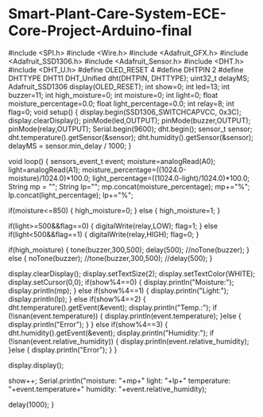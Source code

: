 # Smart-Plant-Care-System-ECE-Core-Project-Arduino-final
#include <SPI.h>
#include <Wire.h>
#include <Adafruit_GFX.h>
#include <Adafruit_SSD1306.h>
#include <Adafruit_Sensor.h>
#include <DHT.h>
#include <DHT_U.h>
#define OLED_RESET 4
#define DHTPIN 2
#define DHTTYPE    DHT11
DHT_Unified dht(DHTPIN, DHTTYPE);
uint32_t delayMS;
Adafruit_SSD1306 display(OLED_RESET);
int show=0;
int led=13;
int buzzer=11;
int high_moisture=0;
int moisture=0;
int light=0;
float moisture_percentage=0.0;
float light_percentage=0.0;
int relay=8;
int flag=0;
void setup() {
  display.begin(SSD1306_SWITCHCAPVCC, 0x3C);
  display.clearDisplay();
pinMode(led,OUTPUT);
pinMode(buzzer,OUTPUT);
pinMode(relay,OUTPUT);
Serial.begin(9600);
dht.begin();
  sensor_t sensor;
  dht.temperature().getSensor(&sensor);
   dht.humidity().getSensor(&sensor);
   delayMS = sensor.min_delay / 1000;
}

void loop() {
  sensors_event_t event;
  moisture=analogRead(A0); 
  light=analogRead(A1);
  moisture_percentage=((1024.0-moisture)/1024.0)*100.0;
  light_percentage=((1024.0-light)/1024.0)*100.0;
  String mp = ""; 
  String lp="";
  mp.concat(moisture_percentage);
  mp+="%";
  lp.concat(light_percentage);
  lp+="%";
  

  if(moisture<=850)
  {
    high_moisture=0;
  }
  else
  {
    high_moisture=1;
  }

  if(light>=500&&flag==0)
  {
    digitalWrite(relay,LOW);
    flag=1;
  }
  else if(light<500&&flag==1)
  {
    digitalWrite(relay,HIGH);
    flag=0;
  }

  if(high_moisture)
  {
    tone(buzzer,300,500);
    delay(500);
    //noTone(buzzer);
  }
  else
  {
    noTone(buzzer);
    //tone(buzzer,300,500);
    //delay(500);
  }

  display.clearDisplay();
  display.setTextSize(2);
  display.setTextColor(WHITE);
  display.setCursor(0,0);
  if(show%4==0)
  {
  display.println("Moisture:");
  display.println(mp);
  }
  else if(show%4==1)
  {
  display.println("Light:");
  display.println(lp);
  }
  else if(show%4==2)
  {
     dht.temperature().getEvent(&event);
  display.println("Temp.:");
  if (!isnan(event.temperature)) {
    display.println(event.temperature);
  }else
  {
    display.println("Error");
  }
  }
  else if(show%4==3)
  {
      dht.humidity().getEvent(&event);
  display.println("Humidity:");
  if (!isnan(event.relative_humidity)) {
    display.println(event.relative_humidity);
  }else
  {
    display.println("Error");
  }
  }

  display.display();

  show++;
  Serial.println("moisture: "+mp+"   light: "+lp+"  temperature: "+event.temperature+"  humidity: "+event.relative_humidity);
  
 
 delay(1000);
}
